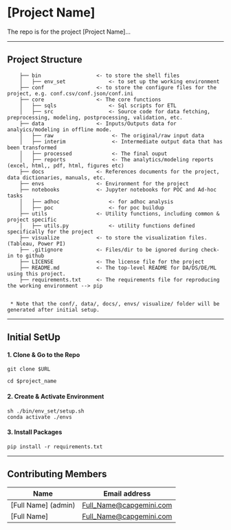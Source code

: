 # [Project Name]
The repo is for the project [Project Name]...

---------
## Project Structure
```
    ├── bin                  <- to store the shell files
    │   ├── env_set              <- to set up the working environment 
    ├── conf                 <- to store the configure files for the project, e.g. conf.csv/conf.json/conf.ini
    ├── core                 <- The core functions 
    │   ├── sqls                 <- Sql scripts for ETL
    │   ├── src                  <- Source code for data fetching, preprocessing, modeling, postprocessing, validation, etc.
    ├── data                 <- Inputs/Outputs data for analyics/modeling in offline mode. 
    │   ├── raw                   <- The original/raw input data
    │   ├── interim               <- Intermediate output data that has been transformed
    │   ├── processed             <- The final ouput
    │   ├── reports               <- The analytics/modeling reports (excel, html,, pdf, html, figures etc)
    ├── docs                 <- References documents for the project, data dictionaries, manuals, etc.      
    ├── envs                 <- Environment for the project 
    ├── notebooks            <- Jupyter notebooks for POC and Ad-hoc tasks
    │   ├── adhoc                <- for adhoc analysis 
    │   ├── poc                  <- for poc buildup     
    ├── utils                <- Utility functions, including common & project specific
    │   ├── utils.py             <- utility functions defined specifically for the project 
    ├── visualize            <- to store the visualization files. (Tableau, Power PI)
    ├── .gitignore           <- Files/dir to be ignored during check-in to github
    ├── LICENSE              <- The license file for the project
    ├── README.md            <- The top-level README for DA/DS/DE/ML using this project. 
    ├── requirements.txt     <- The requirements file for reproducing the working environment --> pip    
    
    
 * Note that the conf/, data/, docs/, envs/ visualize/ folder will be generated after initial setup.
```
----------
## Initial SetUp 
#### 1. Clone & Go to the Repo
```
git clone $URL
```
```
cd $project_name
```

#### 2. Create & Activate Environment
```
sh ./bin/env_set/setup.sh
conda activate ./envs
```

#### 3. Install Packages
```
pip install -r requirements.txt
```

----------
## Contributing Members

|Name     | Email address           | 
|---------|-------------------------|
|[Full Name] (admin)| Full_Name@capgemini.com |
|[Full Name]        | Full_Name@capgemini.com |

